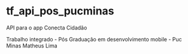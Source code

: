 # tf_api_pos_pucminas
API para o app Conecta Cidadão

Trabalho integrado - Pós Graduação em desenvolvimento mobile - Puc Minas
Matheus Lima
